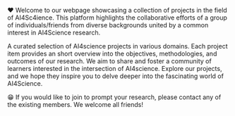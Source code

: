 ❤️ Welcome to our webpage showcasing a collection of projects in the field of AI4Sc4ience. This platform highlights the collaborative efforts of a group of individuals/friends from diverse backgrounds united by a common interest in AI4Science research.

A curated selection of AI4science projects in various domains. Each project item provides an short overview into the objectives, methodologies, and outcomes of our research. We aim to share and foster a community of learners interested in the intersection of AI4science. Explore our projects, and we hope they inspire you to delve deeper into the fascinating world of AI4Science.

😁 If you would like to join to prompt your research, please contact any of the existing members. We welcome all friends!
